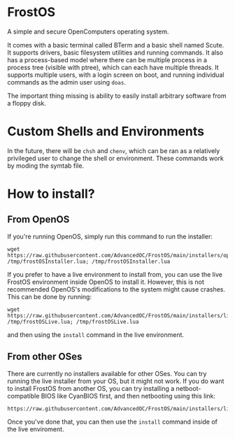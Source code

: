 # FrostOS
A simple and secure OpenComputers operating system.

It comes with a basic terminal called BTerm and a basic shell named Scute.
It supports drivers, basic filesystem utilities and running commands.
It also has a process-based model where there can be multiple process in a process tree (visible with ptree), which can each have multiple threads.
It supports multiple users, with a login screen on boot, and running individual commands as the admin user using ``doas``.

The important thing missing is ability to easily install arbitrary software from a floppy disk.

# Custom Shells and Environments

In the future, there will be `chsh` and `chenv`, which can be ran as a relatively privileged user to change the shell or environment.
These commands work by moding the symtab file.

# How to install?

## From OpenOS
If you're running OpenOS, simply run this command to run the installer:
```
wget https://raw.githubusercontent.com/AdvancedOC/FrostOS/main/installers/openos.lua /tmp/frostOSInstaller.lua; /tmp/frostOSInstaller.lua
```
If you prefer to have a live environment to install from, you can use the live FrostOS environment inside OpenOS to install it. However, this is not recommended OpenOS's modifications to the system might cause crashes.
This can be done by running:
```
wget https://raw.githubusercontent.com/AdvancedOC/FrostOS/main/installers/live.lua /tmp/frostOSLive.lua; /tmp/frostOSLive.lua
```
and then using the ``install`` command in the live environment.

## From other OSes
There are currently no installers available for other OSes. You can try running the live installer from your OS, but it might not work.
If you do want to install FrostOS from another OS, you can try installing a netboot-compatible BIOS like CyanBIOS first, and then netbooting using this link:
```
https://raw.githubusercontent.com/AdvancedOC/FrostOS/main/installers/live.lua
```
Once you've done that, you can then use the ``install`` command inside of the live enviroment.